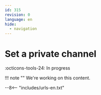 ```yaml
---
id: 315
revision: 0
language: en
hide:
  - navigation
---
```


# Set a private channel

 :octicons-tools-24: In progress

!!! note ""
     We're working on this content.

--8<-- "includes/urls-en.txt"